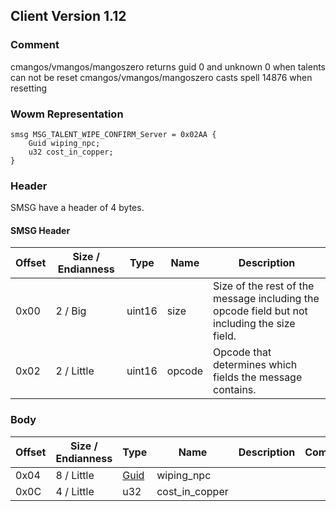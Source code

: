## Client Version 1.12

### Comment

cmangos/vmangos/mangoszero returns guid 0 and unknown 0 when talents can not be reset
cmangos/vmangos/mangoszero casts spell 14876 when resetting

### Wowm Representation
```rust,ignore
smsg MSG_TALENT_WIPE_CONFIRM_Server = 0x02AA {
    Guid wiping_npc;
    u32 cost_in_copper;
}
```
### Header

SMSG have a header of 4 bytes.

#### SMSG Header

| Offset | Size / Endianness | Type   | Name   | Description |
| ------ | ----------------- | ------ | ------ | ----------- |
| 0x00   | 2 / Big           | uint16 | size   | Size of the rest of the message including the opcode field but not including the size field.|
| 0x02   | 2 / Little        | uint16 | opcode | Opcode that determines which fields the message contains.|

### Body

| Offset | Size / Endianness | Type | Name | Description | Comment |
| ------ | ----------------- | ---- | ---- | ----------- | ------- |
| 0x04 | 8 / Little | [Guid](../spec/packed-guid.md) | wiping_npc |  |  |
| 0x0C | 4 / Little | u32 | cost_in_copper |  |  |

